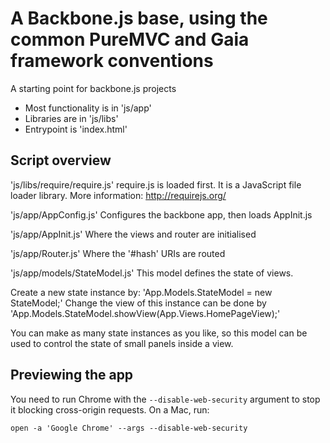 A Backbone.js base, using the common PureMVC and Gaia framework conventions
==================================================


A starting point for backbone.js projects

* Most functionality is in 'js/app'
* Libraries are in 'js/libs'
* Entrypoint is 'index.html'

## Script overview

'js/libs/require/require.js'
require.js is loaded first. It is a JavaScript file loader library. More information: http://requirejs.org/

'js/app/AppConfig.js'
Configures the backbone app, then loads AppInit.js

'js/app/AppInit.js'
Where the views and router are initialised

'js/app/Router.js'
Where the '#hash' URIs are routed 

'js/app/models/StateModel.js'
This model defines the state of views. 

Create a new state instance by: 'App.Models.StateModel = new StateModel;'
Change the view of this instance can be done by 'App.Models.StateModel.showView(App.Views.HomePageView);'

You can make as many state instances as you like, so this model can be used to control the state of small panels inside a view.


## Previewing the app

You need to run Chrome with the `--disable-web-security` argument to stop it blocking cross-origin requests. On a Mac, run:

    open -a 'Google Chrome' --args --disable-web-security